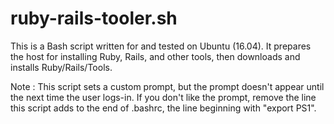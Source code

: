 # ruby-rails-tooler.sh
This is a Bash script written for and tested on Ubuntu (16.04).  It prepares the host for installing Ruby, Rails, and other tools, then downloads and installs Ruby/Rails/Tools.

Note : This script sets a custom prompt, but the prompt doesn't appear until the next time the user logs-in. If you don't like the prompt, remove the line this script adds to the end of .bashrc, the line beginning with "export PS1".
